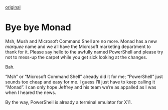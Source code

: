 [original](http://freegw.xs4all.nl/~basp/wordpress/index.php/2006/04/26/thanks-marketing/)

# Bye bye Monad
Msh, Mush and Microsoft Command Shell are no more. Monad has a new *marquee* name 
and we all have the Microsoft marketing department to thank for it. Please say hello 
to the awfully named PowerShell and please try not to mess-up the carpet while you get 
sick looking at the changes.

Bah.

“Msh” or “Microsoft Command Shell” already did it for me; “PowerShell” just sounds 
too cheap and easy for me. I guess I’ll just have to keep calling it “Monad”. I can 
only hope Jeffrey and his team we’re as appalled as I was when I heared the news.

By the way, PowerShell is already a terminal emulator for X11.